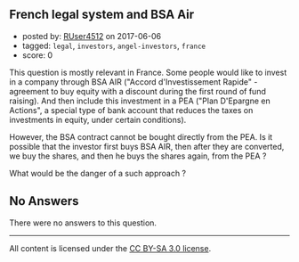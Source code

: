 ## French legal system and BSA Air

- posted by: [RUser4512](https://stackexchange.com/users/6145228/ruser4512) on 2017-06-06
- tagged: `legal`, `investors`, `angel-investors`, `france`
- score: 0

This question is mostly relevant in France. Some people would like to invest in a company through BSA AIR ("Accord d'Investissement Rapide" - agreement to buy equity with a discount during the first round of fund raising). And then include this investment in a PEA ("Plan D'Epargne en Actions", a special type of bank account that reduces the taxes on investments in equity, under certain conditions).

However, the BSA contract cannot be bought directly from the PEA. Is it possible that the investor first buys BSA AIR, then after they are converted, we buy the shares, and then he buys the shares again, from the PEA ?

What would be the danger of a such approach ?  

## No Answers

There were no answers to this question.


---

All content is licensed under the [CC BY-SA 3.0 license](https://creativecommons.org/licenses/by-sa/3.0/).
